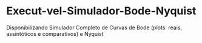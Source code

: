 # Execut-vel-Simulador-Bode-Nyquist
Disponibilizando Simulador Completo de Curvas de Bode (plots: reais, assintóticos e comparativos) e Nyquist
